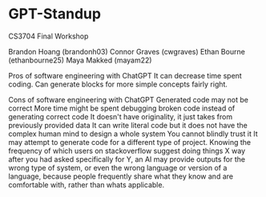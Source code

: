 # GPT-Standup
CS3704 Final Workshop

Brandon Hoang (brandonh03)
Connor Graves (cwgraves)
Ethan Bourne (ethanbourne25)
Maya Makked (mayam22)

Pros of software engineering with ChatGPT
  It can decrease time spent coding.
  Can generate blocks for more simple concepts fairly right.

Cons of software engineering with ChatGPT
  Generated code may not be correct
  More time might be spent debugging broken code instead of generating correct code
  It doesn't have originality, it just takes from previously provided data
  It can write literal code but it does not have the complex human mind to design a whole system
  You cannot blindly trust it
  It may attempt to generate code for a different type of project.
  Knowing the frequency of which users on stackoverflow suggest doing things X way
    after you had asked specifically for Y, an AI may provide outputs for the wrong 
    type of system, or even the wrong language or version of a language, because
    people frequently share what they know and are comfortable with, rather than 
    whats applicable.
